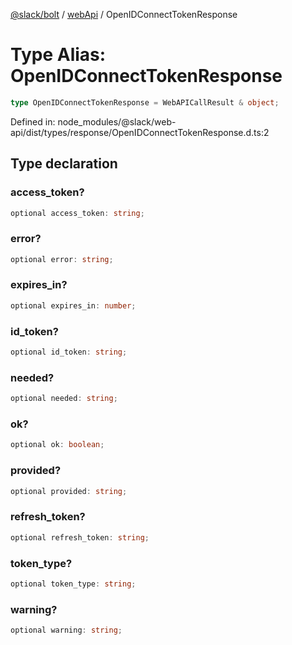 [@slack/bolt](../../../../index.md) / [webApi](../index.md) / OpenIDConnectTokenResponse

# Type Alias: OpenIDConnectTokenResponse

```ts
type OpenIDConnectTokenResponse = WebAPICallResult & object;
```

Defined in: node\_modules/@slack/web-api/dist/types/response/OpenIDConnectTokenResponse.d.ts:2

## Type declaration

### access\_token?

```ts
optional access_token: string;
```

### error?

```ts
optional error: string;
```

### expires\_in?

```ts
optional expires_in: number;
```

### id\_token?

```ts
optional id_token: string;
```

### needed?

```ts
optional needed: string;
```

### ok?

```ts
optional ok: boolean;
```

### provided?

```ts
optional provided: string;
```

### refresh\_token?

```ts
optional refresh_token: string;
```

### token\_type?

```ts
optional token_type: string;
```

### warning?

```ts
optional warning: string;
```
